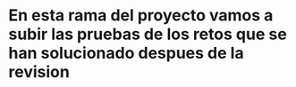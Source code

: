 # En esta rama del proyecto vamos a subir las pruebas de los retos que se han solucionado despues de la revision
